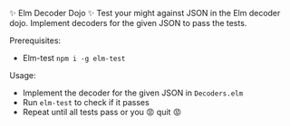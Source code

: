 :sparkles: Elm Decoder Dojo :sparkles:
Test your might against JSON in the Elm decoder dojo. Implement decoders for the given JSON to pass the tests.

Prerequisites:
- Elm-test `npm i -g elm-test`

Usage: 
- Implement the decoder for the given JSON in `Decoders.elm`
- Run `elm-test` to check if it passes
- Repeat until all tests pass or you :rage: quit :rage:
